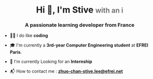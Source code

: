 <h1 align="center">Hi 👋, I'm Stive <span style="font-size: 0.8em; opacity: 0.6;">with an i</span></h1>
<h3 align="center">A passionate learning developer from France</h3>

- 👨‍💻 I do like **coding**

- 🎓 I'm currently a **3rd-year Computer Engineering student** at **EFREI Paris**.

- 🔭 I'm currently Looking for an **Internship**

- 📬 How to contact me : **zhuo-chan-stive.lee@efrei.net**
